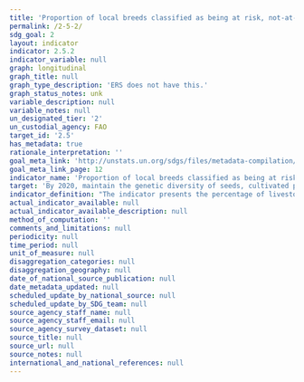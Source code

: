 ```yaml
---
title: 'Proportion of local breeds classified as being at risk, not-at-risk or at unknown level of risk of extinction'
permalink: /2-5-2/
sdg_goal: 2
layout: indicator
indicator: 2.5.2
indicator_variable: null
graph: longitudinal
graph_title: null
graph_type_description: 'ERS does not have this.'
graph_status_notes: unk
variable_description: null
variable_notes: null
un_designated_tier: '2'
un_custodial_agency: FAO
target_id: '2.5'
has_metadata: true
rationale_interpretation: ''
goal_meta_link: 'http://unstats.un.org/sdgs/files/metadata-compilation/Metadata-Goal-2.pdf'
goal_meta_link_page: 12
indicator_name: 'Proportion of local breeds classified as being at risk, not-at-risk or at unknown level of risk of extinction'
target: 'By 2020, maintain the genetic diversity of seeds, cultivated plants and farmed and domesticated animals and their related wild species, including through soundly managed and diversified seed and plant banks at the national, regional and international levels, and ensure access to and fair and equitable sharing of benefits arising from the utilization of genetic resources and associated traditional knowledge, as internationally agreed'
indicator_definition: "The indicator presents the percentage of livestock breeds classified as being at risk, not at risk or of unknown risk of extinctions at a certain moment in time, as well as the trends for those percentages. The indicator is based on the most up to date data contained in FAO's Global Databank for Animal Genetic Resources DAD-IS (http://dad.fao.org/) at the time of calculation. Risk classes are defined based population sizes of breeds reported to DAD-IS. The risk class is considered to be \"unknown\" if (i) no population sizes are reported or (ii) the most recent population size reported refers to a year more than 10- years before the year of calculation (10 year cut off point). Links to official definitions/descriptions of the indicator are reported below: The indicator is one out of a set of 3 sub-indicators which are defined in the document CGRFA/WG-AnGR-7/12/7 \"Targets and indicators for animal genetic resources\" (http://www.fao.org/docrep/meeting/026/me514e.pdf) and that are endorsed in their current form by Commission on Genetic Resources for Food and Agriculture at its the 14th Session (see par 28 CRRFA-14/13/Report at http://www.fao.org/docrep/meeting/028/mg538e.pdf). The indicator serves to monitor the implementation of the Global Plan of Action for Animal Genetic Resources. In this respect the indicator is presented in the \"Status and Trends of Animal Genetic Rescources-2014\" (see http://www.fao.org/3/a-mm278e.pdf). This indicator is also proposed for the Target 15.5 under SDG, and it serves also as an indicator for the Aichi Target 13 \"Genetic Diversity of Terrestrial Domesticated Animals\" under the Convention on Biological Diversity (CBD). It is described on the webpage of the Biodiversity Indicators Partnership (BIP), a network of organizations which have come together to provide the most up-to date biodiversity information possible for tracking progress towards the Aichi Targets (http://www.bipindicators.net/domesticatedanimals). Further, it is presented in the Global Biodiversity Outlook 4, page 91 (see http://www.cbd.int/gbo/gbo4/publication/gbo4-en-lr.pdf) which is an output of the processes under the CBD. Risk classes are defined as follows: \textinct: a breed is categorized as extinct when there are no breeding males or breeding females remaining. Nevertheless, genetic material might have been cryo-conserved which would allow recreation of the breed. In reality, extinction may be realized well before the loss of the last animal or genetic material. \tcritical: a breed is categorized as critical if the total number of breeding females is less than or equal to 100 or the total number of breeding males is less than or equal to five; or the overall population size is less than or equal to 120 and decreasing and the percentage of females being bred to males of the same breed is below 80 percent, and it is not classified as extinct. \tcritical-maintained: are those critical populations for which active conservation programmes are in place or populations are maintained by commercial companies or research institutions. \tendangered: a breed is categorized as endangered if the total number of breeding females is greater than 100 and less than or equal to 1 000 or the total number of breeding males is less than or equal to 20 and greater than five; or the overall population size is greater than 80 and less than 100 and increasing and the percentage of females being bred to males of the same breed is above 80 percent; or the overall population size is greater than 1 000 and less than or equal to 1 200 and decreasing and the percentage of females being bred to males of the same breed is below 80 percent, and it is not assigned to any of above categories. \tendangered-maintained: are those endangered populations for which active conservation programmes are in place or populations are maintained by commercial companies or research institutions. \tbreed at risk: a breed that has been classified as either critical, critical-maintained, endangered, or endangered-maintained."
actual_indicator_available: null
actual_indicator_available_description: null
method_of_computation: ''
comments_and_limitations: null
periodicity: null
time_period: null
unit_of_measure: null
disaggregation_categories: null
disaggregation_geography: null
date_of_national_source_publication: null
date_metadata_updated: null
scheduled_update_by_national_source: null
scheduled_update_by_SDG_team: null
source_agency_staff_name: null
source_agency_staff_email: null
source_agency_survey_dataset: null
source_title: null
source_url: null
source_notes: null
international_and_national_references: null
---
```

